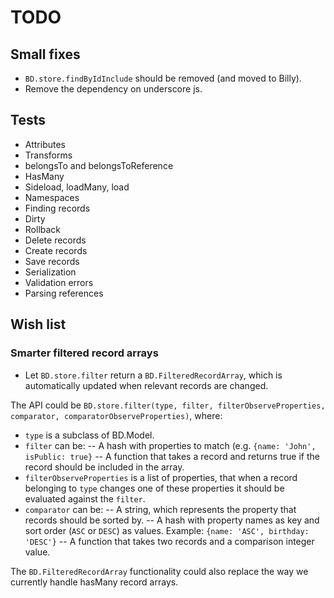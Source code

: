 # TODO

## Small fixes

- `BD.store.findByIdInclude` should be removed (and moved to Billy).
- Remove the dependency on underscore js.

## Tests

- Attributes
- Transforms
- belongsTo and belongsToReference
- HasMany
- Sideload, loadMany, load
- Namespaces
- Finding records
- Dirty
- Rollback
- Delete records
- Create records
- Save records
- Serialization
- Validation errors
- Parsing references

## Wish list

### Smarter filtered record arrays
- Let `BD.store.filter` return a `BD.FilteredRecordArray`, which is automatically updated when relevant records are changed.

The API could be `BD.store.filter(type, filter, filterObserveProperties, comparator, comparatorObserveProperties)`, where:

- `type` is a subclass of BD.Model.
- `filter` can be:
-- A hash with properties to match (e.g. `{name: 'John', isPublic: true}`
-- A function that takes a record and returns true if the record should be included in the array. 
- `filterObserveProperties` is a list of properties, that when a record belonging to `type` changes one of these properties it should be evaluated against the `filter`.
- `comparator` can be:
-- A string, which represents the property that records should be sorted by.
-- A hash with property names as key and sort order (`ASC` or `DESC`) as values. Example: `{name: 'ASC', birthday: 'DESC'}`
-- A function that takes two records and a comparison integer value.
 
The `BD.FilteredRecordArray` functionality could also replace the way we currently handle hasMany record arrays.
